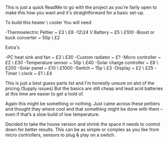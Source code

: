 

This is just a quick ReadMe to go with the project as you're fairly open to make this how you want and it's straightforward for a basic set-up.

To build this heater \ cooler You will need

-Thermoelectric Peltier      ~ £3  \ £8
-12\24 V Battery             ~ £5  \ £100
-Boost or buck converter     ~ 50p \ £2

Extra's

-PC heat sink and fan        ~ £3  \ £30
-Custom radiator             ~ £?
-Micro controller            ~ £2  \ £30
-Temperature sensor          ~ 50p \ £40
-Solar charge controller     ~ £8  \ £200
-Solar panel                 ~ £10 \ £1000
-Switch                      ~ 15p \ £3
-Display                     ~ £2  \ £25
-Timer \ clock               ~ £1  \ £4

This is just a best guess parts list and I'm honestly unsure on alot of the pricing (Supply issues) But the basics are still cheap and lead acid batteries at this time are easier to get a hold of.

Again this might be something or nothing. Just came across these peltiers and thought they where cool and that something might be done with them – even if that’s a slow build of low temperature. 

Decided to take the house version and shrink the space it needs to control down for better results. 
This can be as simple or complex as you like from micro controllers, sensors to plug & play on a switch. 


